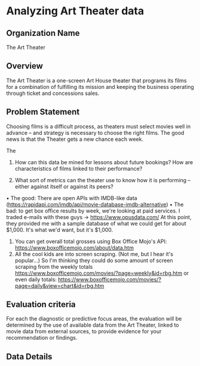 # Analyzing Art Theater data

## Organization Name
The Art Theater

## Overview
The Art Theater is a one-screen Art House theater that programs its films for a combination of fulfilling its mission and keeping the business operating through ticket and concessions sales.  

## Problem Statement
Choosing films is a difficult process, as theaters must select movies well in advance – and strategy is necessary to choose the right films.  The good news is that the Theater gets a new chance each week.

The 

1.	How can this data be mined for lessons about future bookings?  How are characteristics of films linked to their performance?

2.	What sort of metrics can the theater use to know how it is performing – either against itself or against its peers?  

•	The good: There are open APIs with IMDB-like data (https://rapidapi.com/imdb/api/movie-database-imdb-alternative) 
•	The bad: to get box office results by week, we're looking at paid services.  I traded e-mails with these guys -> https://www.opusdata.com/   At this point, they provided me with a sample database of what we could get for about $1,000.  It's what we'd want, but it's $1,000.  

1) You can get overall total grosses using Box Office Mojo's API: https://www.boxofficemojo.com/about/data.htm
2) All the cool kids are into screen scraping.  (Not me, but I hear it's popular...)  So I'm thinking they could do some amount of screen scraping from the weekly totals https://www.boxofficemojo.com/movies/?page=weekly&id=rbg.htm or even daily totals: https://www.boxofficemojo.com/movies/?page=daily&view=chart&id=rbg.htm 


## Evaluation criteria

For each the diagnostic or predictive focus areas, the evaluation will be determined by the use of available data from the Art Theater, linked to movie data from external sources, to provide evidence for your recommendation or findings.

## Data Details


